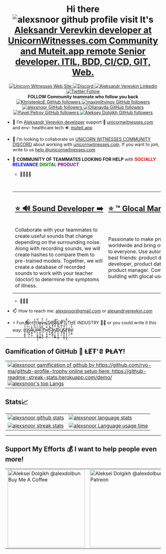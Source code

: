<h1 align="center"> Hi there<img src="https://komarev.com/ghpvc/?username=alexsnoor&label=PEOPLE%20VISIT%20THIS%20PROFILE&color=blueviolet&style=flat-square" alt="alexsnoor github profile visit" /> It's <a href="https://alexandrverevkin.com?utm_source=github.com%2Falexsnoor&utm_medium=github+profile&utm_campaign=github-unicorn_witnesses&utm_id=272094394&utm_term=table&utm_content=soft_developer" target="_blank">Aleksandr Verevkin developer at <a/><a href="https://unicornwitnesses.com?utm_content=githubhead&utm_medium=social&utm_source=github.com" target="_blank"> UnicornWitnesses.com Community and Muteit.app remote Senior developer.  ITIL, BDD, CI/CD, GIT, Web.<a/></h1>

<p align="center">
  <a href="https://unicornwitnesses.com" target="_blank">
    <img alt="Unicorn Witnesses Web Site" src="https://img.shields.io/badge/WWW%20of%20Unicorn%20Witnesses-FF6719?style=for-the-badge&logo=substack&logoColor=white">
   <a/>
  <a href="https://discord.gg/hKQc8SX9zP" target="_blank">
    <img alt="Discord" src="https://img.shields.io/discord/826069747179061260?logo=discord&logoColor=white&style=for-the-badge">
   <a/>
  <a href="https://www.linkedin.cn/in/aleksandr-verevkin-6abb09210/" target="_blank">
    <img alt="Aleksandr Verevkin Linkedin" src="https://img.shields.io/badge/LinkedIn-0077B5?style=for-the-badge&logo=linkedin&logoColor=white">
  <a/>
  <a href="https://twitter.com/alexsnoor" target="_blank">
    <img alt="Twitter Follow" src="https://img.shields.io/twitter/follow/alexsnoor?color=blue&label=FOLLOW%20ME&logo=twitter&style=for-the-badge">
  <a/>
    </br>
  <strong> FOLLOW Community teammate who follow you back  </strong>
 </br>
  <a href="https://github.com/KhristenkoE" target="_blank">
    <img alt="KhristenkoE GitHub followers" src="https://img.shields.io/github/followers/KhristenkoE?label=FOLLOW%20Evgeny%20Khristenko&logo=github&style=for-the-badge">
  <a/>
  <a href="https://github.com/maximlitvinov" target="_blank">
    <img alt="maximlitvinov GitHub followers" src="https://img.shields.io/github/followers/maximlitvinov?label=FOLLOW%20Maxim%20Litvinov&logo=github&style=for-the-badge">
  <a/>
  <a href="https://github.com/alexsnoor" target="_blank">
    <img alt="alexsnoor GitHub followers" src="https://img.shields.io/github/followers/alexsnoor?label=FOLLOW%20Aleksandr%20Verevkin&logo=github&style=for-the-badge">
  <a/>
  <a href="https://github.com/Olianayda" target="_blank">
    <img alt="Olianayda GitHub followers" src="https://img.shields.io/github/followers/Olianayda?label=FOLLOW%20Olia%20Nayda&logo=github&style=for-the-badge">
  <a/>
  <a href="https://github.com/HakasLepehen" target="_blank">
    <img alt="Pavel Petrov GitHub followers" src="https://img.shields.io/github/followers/HakasLepehen?label=FOLLOW%20Pavel%20Petrov&logo=github&style=for-the-badge">
  <a/>  <a href="https://github.com/alexdolbun" target="_blank">
    <img alt="Aleksey Dolgikh GitHub followers" src="https://img.shields.io/github/followers/alexdolbun?label=FOLLOW%20Aleksey%20Dolgikh&logo=github&style=for-the-badge">
  <a/>
</p>

    
- 🔭 I’m <a href="https://alexandrverevkin.com?utm_source=github.com%2Falexsnoor&utm_medium=github+profile&utm_campaign=github-unicorn_witnesses&utm_id=272094394&utm_term=table&utm_content=soft_developer" target="_blank">Aleksandr Verevkin developer<a/> support 🦄 <a href="https://unicornwitnesses.com" target="_blank">unicornwitnesses.com<a/> and env- healthcare tech 🔉 <a href="https://muteit.app?utm_content=githubtext&utm_medium=social&utm_source=github.com" target="_blank">muteit.app<a/>
- 👯 I’m looking to collaborate on <a href="https://discord.gg/hKQc8SX9zP" target="_blank">UNICORN WITNESSES COMMUNITY DISCORD<a/> about working with <a href="https://unicornwitnesses.com?utm_content=githubtextdiscord&utm_medium=social&utm_source=github.com" target="_blank">unicornwitnesses.com<a/>. If you want to join, write to us <a target="_blank" href="mailto:help@unicornwitnesses.com?subject=Hi%20the%20Unicorn%20Witnesses%20Community!&amp;body=Let's%20collaborate!%20🦄">help @unicornwitnesses.com</a>
- 🤔 **COMMUNITY OF TEAMMATES LOOKING FOR HELP** with <a style="color:red">**SOCIALLY**</a> <span style="color:blue">**RELEVANCE**</span> <span style="color:green">**DIGITAL**</span> <span style="color:purple">**PRODUCT**</span> 
    - 📢📢📢🆘  
    
    <table align="center" cellspacing="0" cellpadding="0" border="0">
      <caption>Table with a list of roles and descriptions of expectations of the teammates we are looking for. Swipe left 🙏</caption>
      <tr>
        <td nowrap>
          <h2><a href="https://unicornwitnesses.com?utm_content=githubtablesounddev&utm_medium=social&utm_source=github.com" target="_blank"> ⭐️ 🔊 Sound Developer ➡️</a></h2>
        </td>
        <td nowrap>
          <h2><a href="https://unicornwitnesses.com?utm_content=githubtableglocalmarketer&utm_medium=social&utm_source=github.com" target="_blank">⭐️ ™️ Glocal Marketer ➡️</a></h2>
        </td>
        <td nowrap>
          <h2><a href="https://unicornwitnesses.com?utm_content=githubtabledevopsgcdn&utm_medium=social&utm_source=github.com" target="_blank">⭐️ 🥑 DevOps Global CDN ➡️</a></h2>
        </td>
        <td nowrap>
           <h2><a href="https://unicornwitnesses.com?utm_content=githubtablecommunitymanager&utm_medium=social&utm_source=github.com" target="_blank">⭐️ 🖍️ Community Manager ➡️</a></h2>
        </td>
        <td nowrap>
           <h2><a href="https://unicornwitnesses.com?utm_content=githubtableuidev&utm_medium=social&utm_source=github.com" target="_blank">⭐️ 👤🌐 UI Developer ➡️</a></h2>
        </td>
        <td nowrap>
           <h2><a href="https://unicornwitnesses.com?utm_content=githubtablemobdev&utm_medium=social&utm_source=github.com" target="_blank">⭐️ 📱 Mobile Developer ➡️</a></h2>
        </td>
        <td nowrap>
           <h2><a href="https://unicornwitnesses.com?utm_content=githubtabledigitalresearcher&utm_medium=social&utm_source=github.com" target="_blank">⭐️ 🔍 Digital Researcher ➡️</a></h2>
        </td>
        <td nowrap>
           <h2><a href="https://unicornwitnesses.com?utm_content=githubtableproductanalytic&utm_medium=social&utm_source=github.com" target="_blank">⭐️ 📈📉 Product Analytic ➡️</a></h2>
        </td>
        <td nowrap>
           <h2><a href="https://unicornwitnesses.com?utm_content=githubtableqa&utm_medium=social&utm_source=github.com" target="_blank">⭐️ 🤔 Quality assurance ➡️</a></h2>
        </td>
        <td nowrap>
           <h2><a href="https://unicornwitnesses.com?utm_content=githubtablecatengineer&utm_medium=social&utm_source=github.com" target="_blank">⭐️ 🇺🇳 CAT-system Engineer ➡️</a></h2>
        </td>
      </tr>
      <tr>
        <td>
          Collaborate with your teammates to create useful sounds that change depending on the surrounding noise. Along with recording sounds, we will create hashes to compare them to pre-trained models. Together, we will create a database of recorded sounds to work with your teacher (doctor) to determine the symptoms of illness.
        </td>
        <td>
           Passionate to make product worldwide and bring our solutions to everyone. Use automation and best friends: product designer, ui developer, product data analyst, product manager. Communication building with glocal users.
        </td>
        <td>
           By collaborating with the team, we'll work together to deliver our innovations to 200 cities around the world (with the help of @cloudflare of course 😉 ) and move into serverless solutions to save money on mine-type deliveries. Absolute freedom to post your innovations openly and help from the team to promote the developed solutions at g2.com and other software stores.
        </td>
        <td>
          Collaborate with team members and our community to co-build strategies for global social growth. Helping newcomers, rules for advancement, and a course that we will find with you for years to come as we move from innovation to realisation.
        </td>
        <td>
          Real data prototypes creation. Involved at A/B testing. Familiar with simple design principles. Strong teammate for designer, product manager and product analyst.
        </td>
        <td>
          With your teammates, we'll create a system that takes into account the guidelines of the major mobile app delivery tables. You will dictate to us your terms for development on mobile platforms.
        </td>
        <td>
          Help product designer to conduct interviews, create hypothesis and hypothesis checking with data analyst. Help team to be update with user feedback. Teamwork with designer, product manager, ui developer, data analyst.
        </td>
        <td>
           A/B testing and hypothesis creation and checking. Work with product metrics and research data. Teamwork. Best friends: product manager, product designer, ui developer, glocal marketer.
        </td>
        <td>
           Together with teammates, work through the quality assurance of the digital product delivery pipeline. From innovation to implementation. Together we will reduce the loss of context and automate the linking of the requirements and task management system.
        </td>
         <td>
           Creating with the team a system to deliver 46+ languages to 200 cities. Adding OSS solutions to this system and creating an interface for users who are willing to help make the product glocal.
        </td>
      </tr>
    </table>
    
    - 📢📢🆘
    
- 📫 How to reach me: alexsnoor@gmail.com or <a href="https://alexandrverevkin.com" target="_blank">alexandrverevkin.com<a/>
- ⚡ Fun fact: I love DISRUPT THE INDUSTRY 🦄🚀 or you could write it this way: Ḑ̵̠̫͇̮͓͗̐͋̍͘͝͠Í̷͓̖̈́̈͋̌̃̑͠S̶͚̙̱͍̙̤͑̊R̴̝̳̩̪̯͌͒Û̷̪̿͛͊̿̅̈̎̚P̶̨̡̫̫̙̳̞̖̝̉̎̀̈́̈́́̿ͅT̶͍̥̬̘̞̼͇̩̈̄̆̆̊̽͂̚̚ ̸̜͉̱̯̱͓̘͙̈́̄͂̉͐̔̍̉̏̂Ṯ̸̓͊Ḥ̴̪͖̘̫̲̞̗̿̓͌̆̓̉̏̍̕E̷͙̹̳̋̂̒̀̾͘̚ ̷͚̺̎͐I̵̧̜̬̳͕̍́͌́̏̔̅N̴̛̛̲̫̣̦͓̻̳͗̿́̅̓̑͌͝D̴̦̥̱̹̲̖͚̰̃̿̃͂̐̀̓̚Ų̸̡͙͔̂̔͆͗̈̅̾̕͝S̶̨̻͓̯̟͈̫̰̍̂͆̔T̸̢͎͈͎̗̺͙̠̘̓͑̏̎̆̈́̿̒R̵͈̗̜̙̹͂Ý̸̹͈̳͋̍͂
    
---
   
## Gamification of GitHub 🎰 ⱠɆ₮'₴ ₱Ⱡ₳Ɏ!
    
<table align="center" cellspacing="0" cellpadding="0" border="0">
   <tr>
    <td>
      <a href="https://alexandrverevkin.com" target="_blank">
        <img src="https://github-profile-trophy.vercel.app/?username=alexsnoor&theme=darkhub&margin-w=15&margin-h=15&no-frame=true&row=1&no-bg=true" alt="alexsnoor gamification of github by https://github.com/ryo-ma/github-profile-trophy online setup here: https://github-readme-streak-stats.herokuapp.com/demo/">
                <img src="https://github-readme-stats.vercel.app/api/top-langs/?username=alexsnoor&theme=algolia" alt="alexsnoor's top Langs">  
      <a/>
    </td>
   </tr>
</table>  
    
## Stats📈
    
<table align="center" cellspacing="0" cellpadding="0" border="0">
   <tr>
    <td>
      <a href="https://alexandrverevkin.com" target="_blank">
        <img src="https://github-readme-stats.vercel.app/api?username=alexsnoor&show_icons=true&include_all_commits=true&theme=github_dark&hide_border=true" alt="alexsnoor github stats">
      <a/>
    </td>
    <td>
      <a href="https://alexandrverevkin.com" target="_blank">
        <img src="https://github-readme-stats.vercel.app/api/top-langs/?username=alexsnoor&theme=github_dark&layout=compact&hide_border=true" alt="alexsnoor language stats">
      <a/>
    </td>
   </tr>
  <tr>
  <tr>
    <td>
      <a href="https://alexandrverevkin.com" target="_blank">
        <img src="https://github-readme-streak-stats.herokuapp.com?user=alexsnoor&theme=tokyonight_duo&hide_border=true" alt="alexsnoor streak stats">
      <a/>
    </td>
    <td>
      <a href="https://alexandrverevkin.com" target="_blank">
        <img src="https://github-readme-stats.vercel.app/api/pin/?username=alexsnoor&repo=alexsnoor&theme=github_dark&hide_border=true" alt="alexsnoor Language usage time">
      <a/>
    </td>
   </tr>
</table>
      
---
    
## Support My Efforts 💰 I want to help people even more!
<table align="center" cellspacing="0" cellpadding="0" border="0">
  <tr>
  <td>
    <a href="https://www.buymeacoffee.com/alexdolbun" target="_blank"><img src="https://cdn.buymeacoffee.com/buttons/v2/default-yellow.png" alt="Aleksei Dolgikh @alexdolbun Buy Me A Coffee" width="250" >
    </a>
  </td>
  <td>
    <a href="https://www.patreon.com/alexdolbun" target="_blank"><img src="https://img.shields.io/badge/Patreon-F96854?style=for-the-badge&logo=patreon&logoColor=white" alt="Aleksei Dolgikh @alexdolbun Patreon" width="250" >
    </a>
  </td>
  </tr>
</table>
